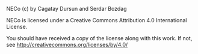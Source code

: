 NECo (c) by Cagatay Dursun and Serdar Bozdag

NECo is licensed under a Creative Commons Attribution 4.0 International License.

You should have received a copy of the license along with this work. If not, see http://creativecommons.org/licenses/by/4.0/
